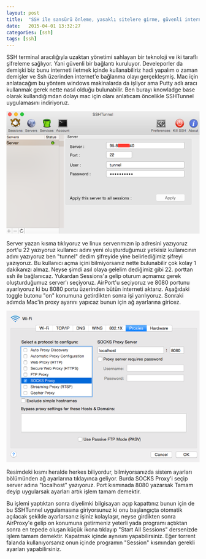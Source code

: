 ```yaml
---
layout: post
title:  "SSH ile sansürü önleme, yasaklı sitelere girme, güvenli internet"
date:   2015-04-01 13:32:27
categories: [ssh]
tags: [ssh]
---
```


SSH terminal aracılığıyla uzaktan yönetimi sahlayan bir teknoloji ve iki taraflı şifreleme sağlıyor. Yani güvenli bir bağlantı kuruluyor. Develeporler da demişki biz bunu interneti iletmek içinde kullanabiliriz hadi yapalım o zaman demişler ve Ssh üzerinden internet'e bağlanma olayı gerçekleşmiş. Mac için anlatacağım bu yöntem windows makinalarda da işliyor ama Putty adlı aracı kullanmak gerek nette nasıl olduğu bulunabilir. Ben burayı knowladge base olarak kullandığımdan dolayı mac için olanı anlatıcam öncelikle SSHTunnel uygulamasını indiriyoruz.

![Resim](/images/24-1.png)<br>

Server yazan kısma tıklıyoruz ve linux serverımızın ip adresini yazıyoruz port'u 22 yazıyoruz kullanıcı adını yeni oluşturduğumuz yetkisiz kullanıcının adını yazıyoruz ben "tunnel" dedim şifreyide yine belirlediğimiz şifreyi yazıyoruz. Bu kullanıcı açma içini bilmiyorsanız nette bulunabilir çok kolay 1 dakikanızı almaz. Neyse şimdi asıl olaya gelelim dediğimiz gibi 22. porttan ssh ile bağlanıcaz. Yukardan Sessions'a gelip oturum açmamız gerek oluşturduğumuz server'ı seçiyoruz. AirPort'u seçiyoruz ve 8080 portunu ayarlıyoruz ki bu 8080 portu üzerinden bütün interneti aktarız. Aşağıdaki toggle butonu "on" konumuna getirdikten sonra işi yarılıyoruz. Sonraki adımda Mac'in proxy ayarını yapıcaz bunun için ağ ayarlarına giricez. 

![Resim](/images/24-2.png)<br>

Resimdeki kısmı heralde herkes biliyordur, bilmiyorsanızda sistem ayarları bölümünden ağ ayarlarına tıklayınca geliyor. Burda SOCKS Proxy'i seçip server adına "localhost" yazıyoruz. Port kısmınada 8080 yazarsak Tamam deyip uygularsak ayarları artık işlem tamam demektir.

Bu işlemi yaptıktan sonra diyelimki bilgisayarı açıp kapattınız bunun için de bu SSHTunnel uygulamasına giriyorsunuz ki onu başlangıçta otomatik açılacak şekilde ayarlarsanız işiniz kolaylaşır, neyse girdikten sonra AirProxy'e gelip on konumuna getirmeniz yeterli yada programı açtıktan sonra en tepede oluşan küçük ikona tıklayıp "Start All Sessions" dersenizde işlem tamam demektir. Kapatmak içinde aynısını yapabilirsiniz. Eğer torrent falanda kullanıyorsanız onun içinde programın "Session" kısmından gerekli ayarları yapabilirsiniz. 


